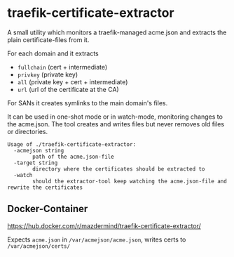 traefik-certificate-extractor
=============================

A small utility which monitors a traefik-managed acme.json and extracts the plain certificate-files from it.

For each domain and it extracts
 - `fullchain` (cert + intermediate)
 - `privkey` (private key)
 - `all` (private key + cert + intermediate)
 - `url` (url of the certificate at the CA)

For SANs it creates symlinks to the main domain's files.

It can be used in one-shot mode or in watch-mode, monitoring changes to the acme.json.
The tool creates and writes files but never removes old files or directories.

```
Usage of ./traefik-certificate-extractor:
  -acmejson string
    	path of the acme.json-file
  -target string
    	directory where the certificates should be extracted to
  -watch
    	should the extractor-tool keep watching the acme.json-file and rewrite the certificates
```

Docker-Container
----------------
https://hub.docker.com/r/mazdermind/traefik-certificate-extractor/

Expects `acme.json` in `/var/acmejson/acme.json`, writes certs to `/var/acmejson/certs/`
